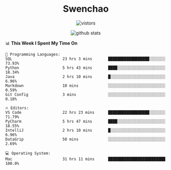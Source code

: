 <h1 align="center">Swenchao</h3>

<p align="center">
  <img src="https://visitor-badge.glitch.me/badge?page_id=Swenchao" alt="vistors" />
</p>

<p align="center">
  <img src="https://github-readme-stats.vercel.app/api?username=Swenchao&count_private=true&show_icons=true&theme=vue-dark&hide_title=true" alt="github stats" />
</p>

<!--START_SECTION:waka-->
📊 **This Week I Spent My Time On** 

```text
💬 Programming Languages: 
SQL                      23 hrs 3 mins       ██████████████████░░░░░░░   73.93% 
Python                   5 hrs 43 mins       ████░░░░░░░░░░░░░░░░░░░░░   18.34% 
Java                     2 hrs 10 mins       █░░░░░░░░░░░░░░░░░░░░░░░░   6.96% 
Markdown                 10 mins             ░░░░░░░░░░░░░░░░░░░░░░░░░   0.59% 
Git Config               3 mins              ░░░░░░░░░░░░░░░░░░░░░░░░░   0.18%

🔥 Editors: 
VS Code                  22 hrs 23 mins      ██████████████████░░░░░░░   71.79% 
PyCharm                  5 hrs 47 mins       ████░░░░░░░░░░░░░░░░░░░░░   18.55% 
IntelliJ                 2 hrs 10 mins       █░░░░░░░░░░░░░░░░░░░░░░░░   6.96% 
DataGrip                 50 mins             ░░░░░░░░░░░░░░░░░░░░░░░░░   2.69%

💻 Operating System: 
Mac                      31 hrs 11 mins      █████████████████████████   100.0%

```


<!--END_SECTION:waka-->
